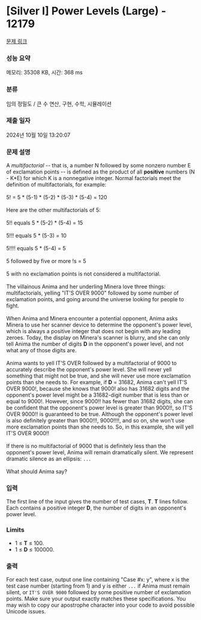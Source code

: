 # [Silver I] Power Levels (Large) - 12179 

[문제 링크](https://www.acmicpc.net/problem/12179) 

### 성능 요약

메모리: 35308 KB, 시간: 368 ms

### 분류

임의 정밀도 / 큰 수 연산, 구현, 수학, 시뮬레이션

### 제출 일자

2024년 10월 10일 13:20:07

### 문제 설명

<p>A <em>multifactorial</em> -- that is, a number N followed by some nonzero number E of exclamation points -- is defined as the product of all <strong>positive</strong> numbers (N - K*E) for which K is a nonnegative integer. Normal factorials meet the definition of multifactorials, for example:<br>
<br>
5! = 5 * (5-1) * (5-2) * (5-3) * (5-4) = 120<br>
<br>
Here are the other multifactorials of 5:<br>
<br>
5!! equals 5 * (5-2) * (5-4) = 15<br>
<br>
5!!! equals 5 * (5-3) = 10<br>
<br>
5!!!! equals 5 * (5-4) = 5<br>
<br>
5 followed by five or more !s = 5<br>
<br>
5 with no exclamation points is not considered a multifactorial.<br>
<br>
The villainous Anima and her underling Minera love three things: multifactorials, yelling "IT'S OVER 9000" followed by some number of exclamation points, and going around the universe looking for people to fight.<br>
<br>
When Anima and Minera encounter a potential opponent, Anima asks Minera to use her scanner device to determine the opponent's power level, which is always a positive integer that does not begin with any leading zeroes. Today, the display on Minera's scanner is blurry, and she can only tell Anima the number of digits <strong>D</strong> in the opponent's power level, and not what any of those digits are.<br>
<br>
Anima wants to yell IT'S OVER followed by a multifactorial of 9000 to accurately describe the opponent's power level. She will never yell something that might not be true, and she will never use more exclamation points than she needs to. For example, if <strong>D</strong> = 31682, Anima can't yell IT'S OVER 9000!, because she knows that 9000! also has 31682 digits and the opponent's power level might be a 31682-digit number that is less than or equal to 9000!. However, since 9000!! has fewer than 31682 digits, she can be confident that the opponent's power level is greater than 9000!!, so IT'S OVER 9000!! is guaranteed to be true. Although the opponent's power level is also definitely greater than 9000!!!, 9000!!!!, and so on, she won't use more exclamation points than she needs to. So, in this example, she will yell IT'S OVER 9000!!<br>
<br>
If there is no multifactorial of 9000 that is definitely less than the opponent's power level, Anima will remain dramatically silent. We represent dramatic silence as an ellipsis: <code>...</code><br>
<br>
What should Anima say?</p>

### 입력 

 <p>The first line of the input gives the number of test cases, <strong>T</strong>. <strong>T</strong> lines follow. Each contains a positive integer <strong>D</strong>, the number of digits in an opponent's power level.</p>

<h3>Limits</h3>

<ul>
	<li>1 ≤ <strong>T</strong> ≤ 100.</li>
	<li>1 ≤ <strong>D</strong> ≤ 100000.</li>
</ul>

### 출력 

 <p>For each test case, output one line containing "Case #x: y", where x is the test case number (starting from 1) and y is either <code>...</code> if Anima must remain silent, or <code>IT'S OVER 9000</code> followed by some positive number of exclamation points. Make sure your output exactly matches these specifications. You may wish to copy our apostrophe character into your code to avoid possible Unicode issues.</p>

